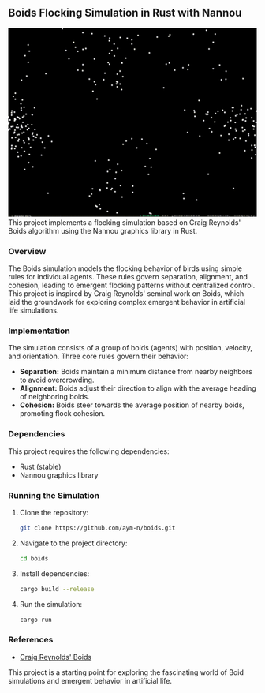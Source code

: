 ## Boids Flocking Simulation in Rust with Nannou
![](https://github.com/aym-n/boids/blob/master/demo.gif?raw=true)
This project implements a flocking simulation based on Craig Reynolds' Boids algorithm using the Nannou graphics library in Rust.

### Overview

The Boids simulation models the flocking behavior of birds using simple rules for individual agents. These rules govern separation, alignment, and cohesion, leading to emergent flocking patterns without centralized control.
This project is inspired by Craig Reynolds' seminal work on Boids, which laid the groundwork for exploring complex emergent behavior in artificial life simulations.

### Implementation

The simulation consists of a group of boids (agents) with position, velocity, and orientation. Three core rules govern their behavior:

* **Separation:** Boids maintain a minimum distance from nearby neighbors to avoid overcrowding.
* **Alignment:** Boids adjust their direction to align with the average heading of neighboring boids.
* **Cohesion:** Boids steer towards the average position of nearby boids, promoting flock cohesion.

### Dependencies

This project requires the following dependencies:

* Rust (stable)
* Nannou graphics library

### Running the Simulation

1. Clone the repository:

   ```bash
   git clone https://github.com/aym-n/boids.git
   ```
2. Navigate to the project directory:

   ```bash
   cd boids
   ```
3. Install dependencies:

   ```bash
   cargo build --release
   ```
4. Run the simulation:

   ```bash
   cargo run
   ```
### References

* [Craig Reynolds' Boids](https://cs.stanford.edu/people/eroberts/courses/soco/projects/2008-09/modeling-natural-systems/boids.html)

This project is a starting point for exploring the fascinating world of Boid simulations and emergent behavior in artificial life.
